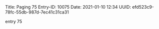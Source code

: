 Title: Paging 75
Entry-ID: 10075
Date: 2021-01-10 12:34
UUID: efd523c9-78fc-55db-987d-7ec41c31ca31

entry 75
